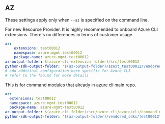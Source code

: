 ## AZ

These settings apply only when `--az` is specified on the command line.

For new Resource Provider. It is highly recommended to onboard Azure CLI extensions. There's no differences in terms of customer usage. 

``` yaml $(az) && $(target-mode) != 'core'
az:
    extensions: test00012
    namespace: azure.mgmt.test00012
    package-name: azure-mgmt-test00012
az-output-folder: $(azure-cli-extension-folder)/src/test00012
python-sdk-output-folder: "$(az-output-folder)/azext_test00012/vendored_sdks/test00012"
# add additinal configuration here specific for Azure CLI
# refer to the faq.md for more details
```



This is for command modules that already in azure cli main repo. 
``` yaml $(az) && $(target-mode) == 'core'
az:
  extensions: test00012
  namespace: azure.mgmt.test00012
  package-name: azure-mgmt-test00012
az-output-folder: $(azure-cli-folder)/src/azure-cli/azure/cli/command_modules/test00012
python-sdk-output-folder: "$(az-output-folder)/vendored_sdks/test00012"
``` 